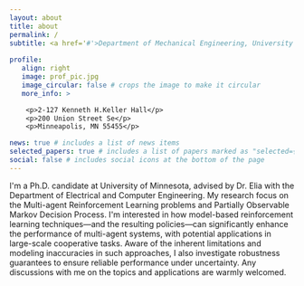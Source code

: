 ```yaml
---
layout: about
title: about
permalink: /
subtitle: <a href='#'>Department of Mechanical Engineering, University of Minnesota, Twin Cities </a>. Mobile: 612-552-8249 Email: bobby150928@outlook.com.
 
profile:
   align: right
   image: prof_pic.jpg
   image_circular: false # crops the image to make it circular
   more_info: >

    <p>2-127 Kenneth H.Keller Hall</p>
    <p>200 Union Street Se</p>
    <p>Minneapolis, MN 55455</p>

news: true # includes a list of news items
selected_papers: true # includes a list of papers marked as "selected={true}"
social: false # includes social icons at the bottom of the page
---
```


I'm a Ph.D. candidate at University of Minnesota, advised by Dr. Elia with the Department of Electrical and Computer Engineering. My research focus on the Multi-agent Reinforcement Learning problems and Partially Observable Markov Decision Process. I'm interested in how model-based reinforcement learning techniques—and the resulting policies—can significantly enhance the performance of multi-agent systems, with potential applications in large-scale cooperative tasks. Aware of the inherent limitations and modeling inaccuracies in such approaches, I also investigate robustness guarantees to ensure reliable performance under uncertainty. Any discussions with me on the topics and applications are warmly welcomed.
